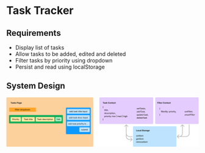 
# Task Tracker

## Requirements
- Display list of tasks
- Allow tasks to be added, edited and deleted
- Filter tasks by priority using dropdown 
- Persist and read using localStorage

## System Design
![component and state layout](./docs/system-design.png)
